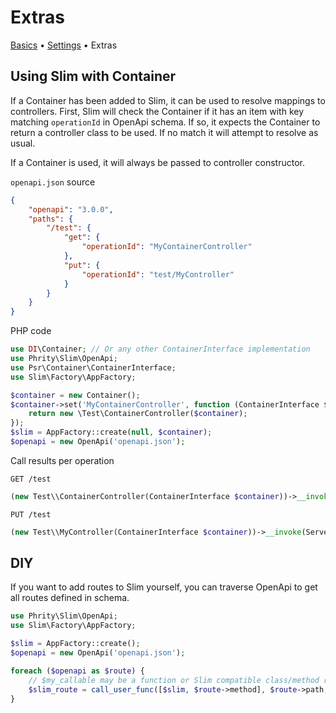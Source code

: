# Extras

[Basics](Basics.md) • [Settings](Settings.md) • Extras

## Using Slim with Container

If a Container has been added to Slim, it can be used to resolve mappings to controllers.
First, Slim will check the Container if it has an item with key matching `operationId` in OpenApi schema.
If so, it expects the Container to return a controller class to be used.
If no match it will attempt to resolve as usual.

If a Container is used, it will always be passed to controller constructor.

`openapi.json` source
```json
{
    "openapi": "3.0.0",
    "paths": {
        "/test": {
            "get": {
                "operationId": "MyContainerController"
            },
            "put": {
                "operationId": "test/MyController"
            }
        }
    }
}
```

PHP code
```php
use DI\Container; // Or any other ContainerInterface implementation
use Phrity\Slim\OpenApi;
use Psr\Container\ContainerInterface;
use Slim\Factory\AppFactory;

$container = new Container();
$container->set('MyContainerController', function (ContainerInterface $container) {
    return new \Test\ContainerController($container);
});
$slim = AppFactory::create(null, $container);
$openapi = new OpenApi('openapi.json');
```

Call results per operation
```
GET /test
```
```php
(new Test\\ContainerController(ContainerInterface $container))->__invoke(ServerRequestInterface $request, ResponseInterface $response, array $attributes): ResponseInterface
```
```
PUT /test
```
```php
(new Test\\MyController(ContainerInterface $container))->__invoke(ServerRequestInterface $request, ResponseInterface $response, array $attributes): ResponseInterface
```

## DIY

If you want to add routes to Slim yourself, you can traverse OpenApi to get all routes defined in schema.

```php
use Phrity\Slim\OpenApi;
use Slim\Factory\AppFactory;

$slim = AppFactory::create();
$openapi = new OpenApi('openapi.json');

foreach ($openapi as $route) {
    // $my_callable may be a function or Slim compatible class/method reference
    $slim_route = call_user_func([$slim, $route->method], $route->path, $my_callable);
}
```

